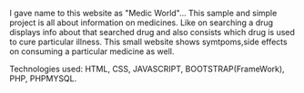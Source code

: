 I gave name to this website as "Medic World"...
This sample and simple project is all about information on medicines.
Like  on searching a drug displays info about that searched drug and also consists which drug is used to cure particular illness.
This small website shows symtpoms,side effects on consuming a particular medicine as well.

Technologies used:
HTML,
CSS,
JAVASCRIPT,
BOOTSTRAP(FrameWork),
PHP,
PHPMYSQL.
                  
